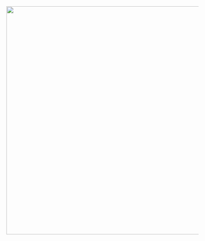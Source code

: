 <div id="header" align="center">
  <img src="https://media.giphy.com/media/2zeji2UedvZzvIZ45N/giphy.gif" width="600"/>
</div>
